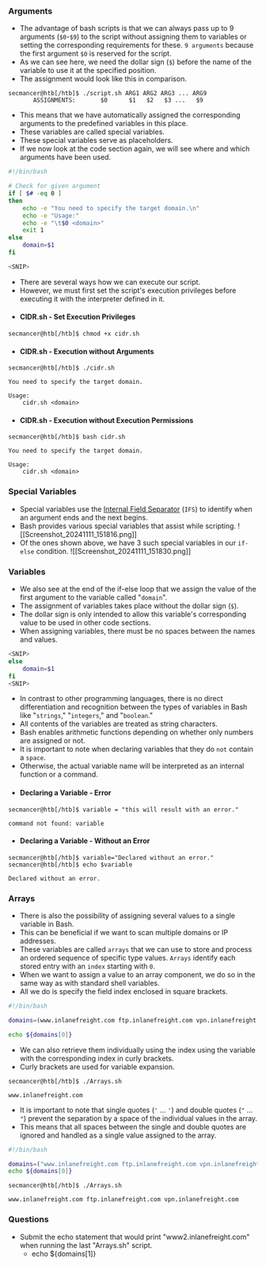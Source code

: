 ### Arguments
- The advantage of bash scripts is that we can always pass up to 9 arguments (`$0`-`$9`) to the script without assigning them to variables or setting the corresponding requirements for these. `9 arguments` because the first argument `$0` is reserved for the script. 
- As we can see here, we need the dollar sign (`$`) before the name of the variable to use it at the specified position. 
- The assignment would look like this in comparison.
```shell-session
secmancer@htb[/htb]$ ./script.sh ARG1 ARG2 ARG3 ... ARG9
       ASSIGNMENTS:       $0      $1   $2   $3 ...   $9
```
- This means that we have automatically assigned the corresponding arguments to the predefined variables in this place. 
- These variables are called special variables. 
- These special variables serve as placeholders. 
- If we now look at the code section again, we will see where and which arguments have been used.
```bash
#!/bin/bash

# Check for given argument
if [ $# -eq 0 ]
then
	echo -e "You need to specify the target domain.\n"
	echo -e "Usage:"
	echo -e "\t$0 <domain>"
	exit 1
else
	domain=$1
fi

<SNIP>
```
- There are several ways how we can execute our script. 
- However, we must first set the script's execution privileges before executing it with the interpreter defined in it.
- #### CIDR.sh - Set Execution Privileges
```shell-session
secmancer@htb[/htb]$ chmod +x cidr.sh
```
- #### CIDR.sh - Execution without Arguments
```shell-session
secmancer@htb[/htb]$ ./cidr.sh

You need to specify the target domain.

Usage:
	cidr.sh <domain>
```
- #### CIDR.sh - Execution without Execution Permissions
```shell-session
secmancer@htb[/htb]$ bash cidr.sh

You need to specify the target domain.

Usage:
	cidr.sh <domain>
```



### Special Variables
- Special variables use the [Internal Field Separator](https://bash.cyberciti.biz/guide/$IFS) (`IFS`) to identify when an argument ends and the next begins. 
- Bash provides various special variables that assist while scripting.
![[Screenshot_20241111_151816.png]]
- Of the ones shown above, we have 3 such special variables in our `if-else` condition.
![[Screenshot_20241111_151830.png]]



### Variables
- We also see at the end of the if-else loop that we assign the value of the first argument to the variable called "`domain`". 
- The assignment of variables takes place without the dollar sign (`$`). 
- The dollar sign is only intended to allow this variable's corresponding value to be used in other code sections. 
- When assigning variables, there must be no spaces between the names and values.
```bash
<SNIP>
else
	domain=$1
fi
<SNIP>
```
- In contrast to other programming languages, there is no direct differentiation and recognition between the types of variables in Bash like "`strings`," "`integers`," and "`boolean`." 
- All contents of the variables are treated as string characters. 
- Bash enables arithmetic functions depending on whether only numbers are assigned or not. 
- It is important to note when declaring variables that they do `not` contain a `space`. 
- Otherwise, the actual variable name will be interpreted as an internal function or a command.
- #### Declaring a Variable - Error
```shell-session
secmancer@htb[/htb]$ variable = "this will result with an error."

command not found: variable
```
- #### Declaring a Variable - Without an Error
```shell-session
secmancer@htb[/htb]$ variable="Declared without an error."
secmancer@htb[/htb]$ echo $variable

Declared without an error.
```




### Arrays
- There is also the possibility of assigning several values to a single variable in Bash. 
- This can be beneficial if we want to scan multiple domains or IP addresses. 
- These variables are called `arrays` that we can use to store and process an ordered sequence of specific type values. `Arrays` identify each stored entry with an `index` starting with `0`. 
- When we want to assign a value to an array component, we do so in the same way as with standard shell variables. 
- All we do is specify the field index enclosed in square brackets.
```bash
#!/bin/bash

domains=(www.inlanefreight.com ftp.inlanefreight.com vpn.inlanefreight.com www2.inlanefreight.com)

echo ${domains[0]}
```
- We can also retrieve them individually using the index using the variable with the corresponding index in curly brackets. 
- Curly brackets are used for variable expansion.
```shell-session
secmancer@htb[/htb]$ ./Arrays.sh

www.inlanefreight.com
```
- It is important to note that single quotes (`'` ... `'`) and double quotes (`"` ... `"`) prevent the separation by a space of the individual values in the array. 
- This means that all spaces between the single and double quotes are ignored and handled as a single value assigned to the array.
```bash
#!/bin/bash

domains=("www.inlanefreight.com ftp.inlanefreight.com vpn.inlanefreight.com" www2.inlanefreight.com)
echo ${domains[0]}
```
```shell-session
secmancer@htb[/htb]$ ./Arrays.sh

www.inlanefreight.com ftp.inlanefreight.com vpn.inlanefreight.com
```



### Questions
- Submit the echo statement that would print "www2.inlanefreight.com" when running the last "Arrays.sh" script.
	- echo ${domains[1]}